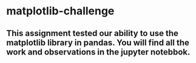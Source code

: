 # matplotlib-challenge
## This assignment tested our ability to use the matplotlib library in pandas.  You will find all the work and observations in the jupyter notebbok.